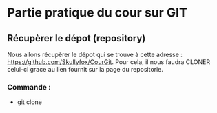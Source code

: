 # Partie pratique du cour sur GIT
## Récupèrer le dépot (repository)

Nous allons récupèrer le dépot qui se trouve à cette adresse : https://github.com/Skullyfox/CourGit.
Pour cela, il nous faudra CLONER celui-ci grace au lien fournit sur la page du repositorie.

### Commande : 
- git clone